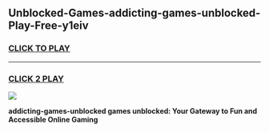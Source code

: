 
## Unblocked-Games-addicting-games-unblocked-Play-Free-y1eiv
<h3>
<a href="https://premium76.site?title=addicting-games-unblocked&ref=12A">CLICK TO PLAY</a></h3>
<hr>

<h3>
<a href="https://premium76.site?title=addicting-games-unblocked&ref=12A">CLICK 2 PLAY</a>
  
</h3>

<a href="https://premium76.site?title=addicting-games-unblocked&ref=12A"><img src="https://clearcache.store/games.png"></a>


**addicting-games-unblocked games unblocked: Your Gateway to Fun and Accessible Online Gaming**
